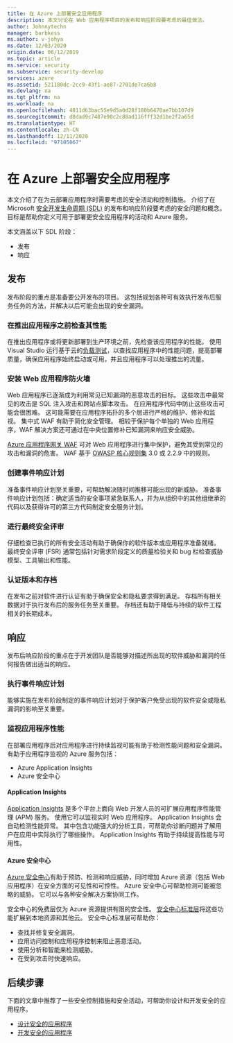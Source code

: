 ```yaml
---
title: 在 Azure 上部署安全应用程序
description: 本文讨论在 Web 应用程序项目的发布和响应阶段要考虑的最佳做法。
author: Johnnytechn
manager: barbkess
ms.author: v-johya
ms.date: 12/03/2020
origin.date: 06/12/2019
ms.topic: article
ms.service: security
ms.subservice: security-develop
services: azure
ms.assetid: 521180dc-2cc9-43f1-ae87-2701de7ca6b8
ms.devlang: na
ms.tgt_pltfrm: na
ms.workload: na
ms.openlocfilehash: 4811d63bac55e9d5a0d28f180b6470ae7bb107d9
ms.sourcegitcommit: d8dad9c7487e90c2c88ad116fff32d1be2f2a65d
ms.translationtype: HT
ms.contentlocale: zh-CN
ms.lasthandoff: 12/11/2020
ms.locfileid: "97105067"
---
```

# <a name="deploy-secure-applications-on-azure"></a>在 Azure 上部署安全应用程序
本文介绍了在为云部署应用程序时需要考虑的安全活动和控制措施。 介绍了在 Microsoft [安全开发生命周期 (SDL)](https://docs.microsoft.com/previous-versions/windows/desktop/cc307891(v=msdn.10)) 的发布和响应阶段要考虑的安全问题和概念。 目标是帮助你定义可用于部署更安全应用程序的活动和 Azure 服务。

本文涵盖以下 SDL 阶段：

- 发布
- 响应

## <a name="release"></a>发布
发布阶段的重点是准备要公开发布的项目。
这包括规划各种可有效执行发布后服务任务的方法，并解决以后可能会出现的安全漏洞。

### <a name="check-your-applications-performance-before-you-launch"></a>在推出应用程序之前检查其性能

在推出应用程序或将更新部署到生产环境之前，先检查该应用程序的性能。 使用 Visual Studio 运行基于云的[负载测试](https://www.visualstudio.com/docs/test/performance-testing/getting-started/getting-started-with-performance-testing)，以查找应用程序中的性能问题，提高部署质量，确保应用程序始终启动或可用，并且应用程序可以处理推出的流量。

### <a name="install-a-web-application-firewall"></a>安装 Web 应用程序防火墙

Web 应用程序已逐渐成为利用常见已知漏洞的恶意攻击的目标。 这些攻击中最常见的攻击是 SQL 注入攻击和跨站点脚本攻击。 在应用程序代码中防止这些攻击可能会很困难。 这可能需要在应用程序拓扑的多个层进行严格的维护、修补和监视。 集中式 WAF 有助于简化安全管理。 相较于保护每个单独的 Web 应用程序，WAF 解决方案还可通过在中央位置修补已知漏洞来响应安全威胁。

[Azure 应用程序网关 WAF](../../application-gateway/waf-overview.md) 可对 Web 应用程序进行集中保护，避免其受到常见的攻击和漏洞的危害。 WAF 基于 [OWASP 核心规则集](https://www.owasp.org/index.php/Category:OWASP_ModSecurity_Core_Rule_Set_Project) 3.0 或 2.2.9 中的规则。

### <a name="create-an-incident-response-plan"></a>创建事件响应计划

准备事件响应计划至关重要，可帮助解决随时间推移可能出现的新威胁。 准备事件响应计划包括：确定适当的安全事项紧急联系人，并为从组织中的其他组继承的代码以及获得许可的第三方代码制定安全服务计划。

### <a name="conduct-a-final-security-review"></a>进行最终安全评审

仔细检查已执行的所有安全活动有助于确保你的软件版本或应用程序准备就绪。 最终安全评审 (FSR) 通常包括针对需求阶段定义的质量检验关和 bug 栏检查威胁模型、工具输出和性能。

### <a name="certify-release-and-archive"></a>认证版本和存档

在发布之前对软件进行认证有助于确保安全和隐私要求得到满足。 存档所有相关数据对于执行发布后的服务任务至关重要。 存档还有助于降低与持续的软件工程相关的长期成本。

## <a name="response"></a>响应
发布后响应阶段的重点在于开发团队是否能够对描述所出现的软件威胁和漏洞的任何报告做出适当的响应。

### <a name="execute-the-incident-response-plan"></a>执行事件响应计划

能够实施在发布阶段制定的事件响应计划对于保护客户免受出现的软件安全或隐私漏洞的影响至关重要。

### <a name="monitor-application-performance"></a>监视应用程序性能

在部署应用程序后对应用程序进行持续监视可能有助于检测性能问题和安全漏洞。
有助于应用程序监视的 Azure 服务包括：

  - Azure Application Insights
  - Azure 安全中心

#### <a name="application-insights"></a>Application Insights

[Application Insights](../../azure-monitor/app/app-insights-overview.md) 是多个平台上面向 Web 开发人员的可扩展应用程序性能管理 (APM) 服务。 使用它可以监视实时 Web 应用程序。 Application Insights 会自动检测性能异常。 其中包含功能强大的分析工具，可帮助你诊断问题并了解用户在应用中实际执行了哪些操作。 Application Insights 有助于持续提高性能与可用性。

#### <a name="azure-security-center"></a>Azure 安全中心

[Azure 安全中心](../../security-center/security-center-introduction.md)有助于预防、检测和响应威胁，同时增加 Azure 资源（包括 Web 应用程序）在安全方面的可见性和可控性。 Azure 安全中心可帮助检测可能被忽略的威胁。 它可以与各种安全解决方案协同工作。

安全中心的免费层仅为 Azure 资源提供有限的安全性。 [安全中心标准层](../../security-center/security-center-get-started.md)将这些功能扩展到本地资源和其他云。
安全中心标准层可帮助你：

  - 查找并修复安全漏洞。
  - 应用访问控制和应用程序控制来阻止恶意活动。
  - 使用分析和智能来检测威胁。
  - 在受到攻击时快速响应。

## <a name="next-steps"></a>后续步骤
下面的文章中推荐了一些安全控制措施和安全活动，可帮助你设计和开发安全的应用程序。

- [设计安全的应用程序](secure-design.md)
- [开发安全的应用程序](secure-develop.md)


